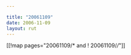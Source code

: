 ```yaml
---

title: "20061109"
date: 2006-11-09
layout: rut
---
```


[[!map pages="20061109/* and ! 20061109/*/*"]]
